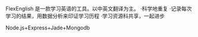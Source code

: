 ﻿FlexEnglish 是一款学习英语的工具。以中英文翻译为主。
·科学地重复
·记录每次学习的结果，用数据分析来印证学习历程
·学习资源科共享，一起进步

Node.js+Express+Jade+Mongodb


